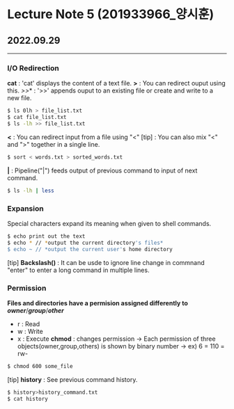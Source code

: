 # Lecture Note 5 (201933966_양시훈)
## 2022.09.29
---
### I/O Redirection 
**cat** : 'cat' displays the content of a text file.
**>** : You can redirect ouput using this.
*>>** : '>>' appends ouput to an existing file or create and write to a new file.
```sh
$ ls 0lh > file_list.txt
$ cat file_list.txt
$ ls -lh >> file_list.txt
```

**<** : You can redirect input from a file using "<"
\[tip] : You can also mix "<" and ">" together in a single line.
```sh
$ sort < words.txt > sorted_words.txt 
```

**|** : Pipeline("|") feeds output of previous command to input of next command.
```sh
$ ls -lh | less
```

### Expansion
Special characters expand its meaning when given to shell commands.
```sh
$ echo print out the text
$ echo * // *output the current directory's files* 
$ echo ~ // *output the current user's home directory
```
\[tip]
**Backslash(\)** : It can be usde to ignore line change in commnand "enter" to enter a long command in multiple lines.

### Permission
**Files and directories have a permision assigned differently to** ***owner***/***group***/***other***
- r : Read
- w : Write
- x : Execute
**chmod** : changes permission
-> Each permission of three objects(owner,group,others) is shown by binary number
-> ex) 6 = 110 = rw- 
```sh
$ chmod 600 some_file
```

\[tip] 
**history** : See previous command history.
```sh
$ history>history_command.txt
$ cat history
```













